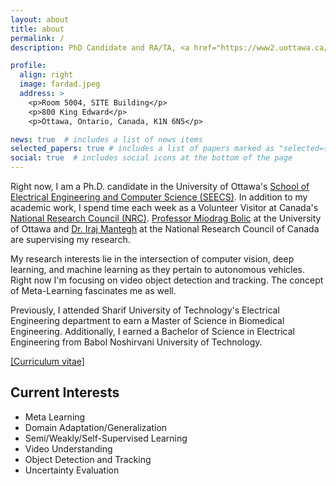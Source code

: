 ```yaml
---
layout: about
title: about
permalink: /
description: PhD Candidate and RA/TA, <a href="https://www2.uottawa.ca/en" target="_blank">University of Ottawa</a>

profile:
  align: right
  image: fardad.jpeg
  address: >
    <p>Room 5004, SITE Building</p>
    <p>800 King Edward</p>
    <p>Ottawa, Ontario, Canada, K1N 6N5</p>

news: true  # includes a list of news items
selected_papers: true # includes a list of papers marked as "selected={true}"
social: true  # includes social icons at the bottom of the page
---
```


Right now, I am a Ph.D. candidate in the University of Ottawa's <a href="https://engineering.uottawa.ca/school-EECS" target="_blank">School of Electrical Engineering and Computer Science (SEECS)</a>. In addition to my academic work, I spend time each week as a Volunteer Visitor at Canada's <a href="https://nrc.canada.ca/en" target="_blank">National Research Council (NRC)</a>. <a href="https://engineering.uottawa.ca/people/bolic-miodrag" target="_blank">Professor Miodrag Bolic</a> at the University of Ottawa and <a href="http://www.linkedin.com/in/iraj-mantegh" target="_blank">Dr. Iraj Mantegh</a> at the National Research Council of Canada are supervising my research.

My research interests lie in the intersection of computer vision, deep learning, and machine learning as they pertain to autonomous vehicles. Right now I'm focusing on video object detection and tracking. The concept of Meta-Learning fascinates me as well.

Previously, I attended Sharif University of Technology's Electrical Engineering department to earn a Master of Science in Biomedical Engineering. Additionally, I earned a Bachelor of Science in Electrical Engineering from Babol Noshirvani University of Technology.

<a href="assets/Fardad_Dadboud_Resume_07-06-2023-16-48-31.pdf" target="_blank">\[Curriculum vitae\]</a>


Current Interests
----

- Meta Learning
- Domain Adaptation/Generalization
- Semi/Weakly/Self-Supervised Learning
- Video Understanding
- Object Detection and Tracking
- Uncertainty Evaluation
